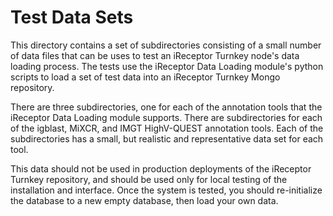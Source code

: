 # Test Data Sets

This directory contains a set of subdirectories consisting of a small number of data files that can be uses to test an iReceptor Turnkey node's data loading process. The tests use the iReceptor Data Loading module's python scripts to load a set of test data into an iReceptor Turnkey Mongo repository. 

There are three subdirectories, one for each of the annotation tools that the iReceptor Data Loading module supports. There are subdirectories for each of the igblast, MiXCR, and IMGT HighV-QUEST annotation tools. Each of the subdirectories has a small, but realistic and representative data set for each tool.

This data should not be used in production deployments of the iReceptor Turnkey repository, and should be used only for local testing of the installation and interface. Once the system is tested, you should re-initialize the database to a new empty database, then load your own data.


